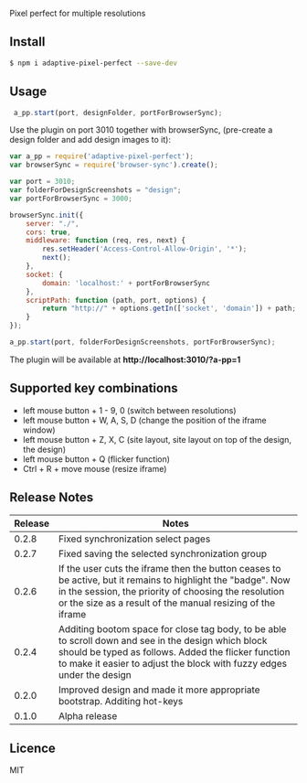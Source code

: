 Pixel perfect for multiple resolutions

## Install

```bash
$ npm i adaptive-pixel-perfect --save-dev
```

## Usage
```js
 a_pp.start(port, designFolder, portForBrowserSync);
```

Use the plugin on port 3010 together with browserSync, (pre-create a design folder and add design images to it):

```js
var a_pp = require('adaptive-pixel-perfect');
var browserSync = require('browser-sync').create();

var port = 3010;
var folderForDesignScreenshots = "design";
var portForBrowserSync = 3000;

browserSync.init({
    server: "./",
    cors: true,
    middleware: function (req, res, next) {
        res.setHeader('Access-Control-Allow-Origin', '*');
        next();
    },
    socket: {
        domain: 'localhost:' + portForBrowserSync
    },
    scriptPath: function (path, port, options) {
        return "http://" + options.getIn(['socket', 'domain']) + path;
    }
});

a_pp.start(port, folderForDesignScreenshots, portForBrowserSync);
```

The plugin will be available at **http://localhost:3010/?a-pp=1**

## Supported key combinations
* left mouse button + 1 - 9, 0 (switch between resolutions)
* left mouse button + W, A, S, D (change the position of the iframe window)
* left mouse button + Z, X, C (site layout, site layout on top of the design, the design)
* left mouse button + Q (flicker function)
* Ctrl + R + move mouse (resize iframe)

## Release Notes

| Release | Notes |
| --- | --- |
| 0.2.8 | Fixed synchronization select pages |
| 0.2.7 | Fixed saving the selected synchronization group |
| 0.2.6 | If the user cuts the iframe then the button ceases to be active, but it remains to highlight the "badge". Now in the session, the priority of choosing the resolution or the size as a result of the manual resizing of the iframe |
| 0.2.4 | Additing bootom space for close tag body, to be able to scroll down and see in the design which block should be typed as follows. Added the flicker function to make it easier to adjust the block with fuzzy edges under the design |
| 0.2.0 | Improved design and made it more appropriate bootstrap. Additing hot-keys |
| 0.1.0 | Alpha release |

## Licence

MIT
<!-- do not want to make nodeinit to complicated, you can edit this whenever you want. -->